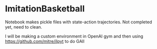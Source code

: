 # ImitationBasketball


Notebook makes pickle files with state-action trajectories. Not completed yet, need to clean. 

I will be making a custom environment in OpenAI gym and then using https://github.com/mitre/ilpyt to do GAIl
